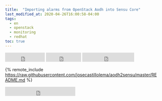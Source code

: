 ```yaml
---
title:  "Importing alarms from OpenStack Aodh into Sensu Core"
last_modified_at: 2020-04-26T16:00:58-04:00
tags:
  - en
  - openstack
  - monitoring
  - redhat
toc: true
---
```


<iframe src="https://ghbtns.com/github-btn.html?user=josecastillolema&repo=aodh2sensu&type=watch&count=true&size=large&v=2" frameborder="0" scrolling="0" width="130" height="30" title="GitHub"></iframe>
<iframe src="https://ghbtns.com/github-btn.html?user=josecastillolema&repo=aodh2sensu&type=star&count=true&size=large" frameborder="0" scrolling="0" width="115" height="30" title="GitHub"></iframe>
<iframe src="https://ghbtns.com/github-btn.html?user=josecastillolema&repo=aodh2sensu&type=fork&count=true&size=large" frameborder="0" scrolling="0" width="170" height="30" title="GitHub"></iframe>


{% remote_include https://raw.githubusercontent.com/josecastillolema/aodh2sensu/master/README.md %}

<iframe src="https://ghbtns.com/github-btn.html?user=josecastillolema&type=follow&count=true&size=large" frameborder="0" scrolling="0" width="230" height="30" title="GitHub"></iframe>
